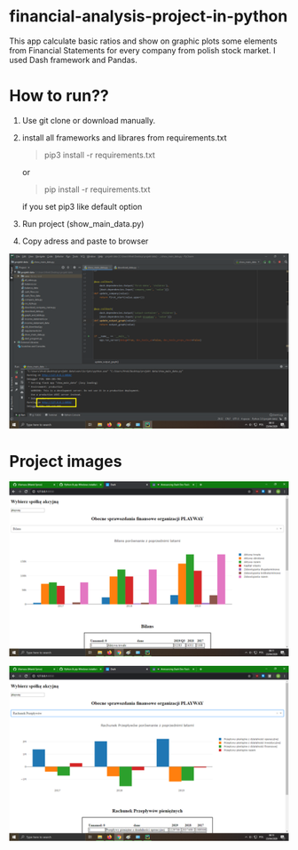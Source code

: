 # financial-analysis-project-in-python
This app calculate basic ratios and show on graphic plots some elements from Financial Statements for every company from polish stock market. I used Dash framework and Pandas.

# How to run??

1. Use git clone or download manually.
2. install all frameworks and librares from requirements.txt

    >pip3 install -r requirements.txt
    
    or 
    
    >pip install -r requirements.txt
    
    if you set pip3 like default option
    
3. Run project (show_main_data.py)
4. Copy adress and paste to browser

![](images/2.png)

# Project images

![](images/1.png)

![](images/3.png)
